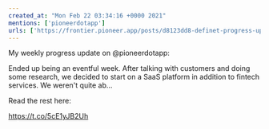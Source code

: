 ```yaml
---
created_at: "Mon Feb 22 03:34:16 +0000 2021"
mentions: ['pioneerdotapp']
urls: ['https://frontier.pioneer.app/posts/d8123dd8-definet-progress-update-february-21st-2021']
---
```


My weekly progress update on @pioneerdotapp:

Ended up being an eventful week. After talking with customers and doing some research, we decided to start on a SaaS platform in addition to fintech services. We weren't quite ab…

Read the rest here:

 https://t.co/5cE1yJB2Uh